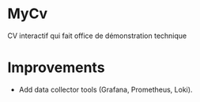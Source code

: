 # MyCv

CV interactif qui fait office de démonstration technique 

# Improvements

- Add data collector tools (Grafana, Prometheus, Loki).

